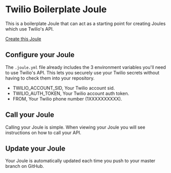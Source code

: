 # Twilio Boilerplate Joule


This is a boilerplate Joule that can act as a starting point for creating Joules which use Twilio's API.

[Create this Joule](https://joule.run/joule/create/joulehq/joule-node-twilio-boilerplate)

## Configure your Joule

The `.joule.yml` file already includes the 3 environment variables you'll need to use Twilio's API. This lets you securely use your Twilio secrets without having to check them into your repository.

* TWILIO_ACCOUNT_SID, Your Twilio account sid.
* TWILIO_AUTH_TOKEN, Your Twilio account auth token.
* FROM, Your Twilio phone number (1XXXXXXXXXX).

## Call your Joule

Calling your Joule is simple. When viewing your Joule you will see instructions on how to call your API.

## Update your Joule

Your Joule is automatically updated each time you push to your master branch on GitHub.
